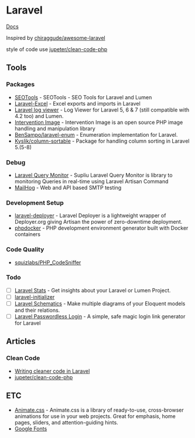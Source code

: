 # Laravel
[Docs](https://laravel.com/docs/7.x)

Inspired by [chiraggude/awesome-laravel](https://github.com/chiraggude/awesome-laravel)

style of code use [jupeter/clean-code-php](https://github.com/jupeter/clean-code-php)

## Tools

### Packages

- [SEOTools](https://github.com/artesaos/seotools) - SEOTools - SEO Tools for Laravel and Lumen
- [Laravel-Excel](https://github.com/Maatwebsite/Laravel-Excel) - Excel exports and imports in Laravel 
- [Laravel log viewer](https://github.com/rap2hpoutre/laravel-log-viewer) - Log Viewer for Laravel 5, 6 & 7 (still compatible with 4.2 too) and Lumen.
- [Intervention Image](http://image.intervention.io/) - Intervention Image is an open source PHP image handling and manipulation library
- [BenSampo/laravel-enum](https://github.com/BenSampo/laravel-enum) - Enumeration implementation for Laravel.
- [Kyslik/column-sortable](https://github.com/Kyslik/column-sortable) - Package for handling column sorting in Laravel 5.(5-8)

### Debug

- [Laravel Query Monitor](https://github.com/supliu/laravel-query-monitor) - Supliu Laravel Query Monitor is library to monitoring Queries in real-time using Laravel Artisan Command
- [MailHog](https://github.com/mailhog/MailHog) - Web and API based SMTP testing

### Development Setup

- [laravel-deployer](https://github.com/lorisleiva/laravel-deployer) - Laravel Deployer is a lightweight wrapper of Deployer.org giving Artisan the power of zero-downtime deployment.
- [phpdocker](https://phpdocker.io/generator) - PHP development environment generator built with Docker containers

### Code Quality

- [squizlabs/PHP_CodeSniffer](https://github.com/squizlabs/PHP_CodeSniffer)


### Todo

- [ ] [Laravel Stats](https://github.com/stefanzweifel/laravel-stats) - Get insights about your Laravel or Lumen Project.
- [ ] [laravel-initializer](https://github.com/mad-web/laravel-initializer)
- [ ] [Laravel Schematics](https://github.com/mtolhuys/laravel-schematics) - Make multiple diagrams of your Eloquent models and their relations.
- [ ] [Laravel Passwordless Login](https://github.com/grosv/laravel-passwordless-login) - A simple, safe magic login link generator for Laravel

## Articles

### Clean Code

- [Writing cleaner code in Laravel](https://sohambanerjee.me/2020/06/26/clean-code-laravel/)
- [jupeter/clean-code-php](https://github.com/jupeter/clean-code-php)

## ETC

- [Animate.css](https://animate.style/) - Animate.css is a library of ready-to-use, cross-browser animations for use in your web projects. Great for emphasis, home pages, sliders, and attention-guiding hints.
- [Google Fonts](https://fonts.google.com/)

